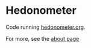 # Hedonometer
Code running [hedonometer.org](http://hedonometer.org).

For more, see the [about page](http://hedonometer.org/about.html)

